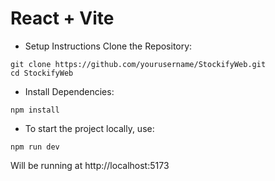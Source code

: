 # React + Vite

- Setup Instructions
Clone the Repository:

```
git clone https://github.com/yourusername/StockifyWeb.git
cd StockifyWeb
```
- Install Dependencies:
```
npm install
```
- To start the project locally, use:
``` 
npm run dev
```

Will be running at http://localhost:5173
